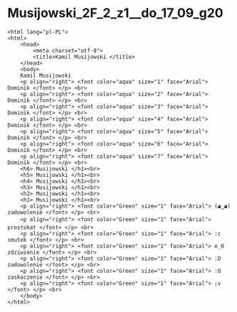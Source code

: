 # Musijowski_2F_2_z1__do_17_09_g20
<!DOCTYPE html>
	<html lang="pl-PL">
	<html>
		<head>
			<meta charset="utf-8">
			<title>Kamil Musijowski </title>
		</head>
		<body>
		Kamil Musijowski
		<p align="right"> <font color="aqua" size="1" face="Arial"> Dominik </font> </p> <br>
		<p align="right"> <font color="aqua" size="2" face="Arial"> Dominik </font> </p> <br>
		<p align="right"> <font color="aqua" size="3" face="Arial"> Dominik </font> </p> <br>
		<p align="right"> <font color="aqua" size="4" face="Arial"> Dominik </font> </p> <br>
		<p align="right"> <font color="aqua" size="5" face="Arial"> Dominik </font> </p> <br>
		<p align="right"> <font color="aqua" size="6" face="Arial"> Dominik </font> </p> <br>
		<p align="right"> <font color="aqua" size="7" face="Arial"> Dominik </font> </p> <br>
		<h6> Musijowski </h1><br>
		<h5> Musijowski </h1><br>
		<h4> Musijowski </h1><br>
		<h3> Musijowski </h1><br>
		<h2> Musijowski </h1><br>
		<h1> Musijowski </h1><br>
		<p align="right"> <font color="Green" size="1" face="Arial"> (◕‿◕) zadowolenie </font> </p> <br>
		<p align="right"> <font color="Green" size="1" face="Arial">  prostokat </font> </p> <br>
		<p align="right"> <font color="Green" size="1" face="Arial"> :c smutek </font> </p> <br>
		<p align="right"> <font color="Green" size="1" face="Arial"> o_O zdziwienie </font> </p> <br>
		<p align="right"> <font color="Green" size="1" face="Arial"> :D zadowolenie </font> </p> <br>
		<p align="right"> <font color="Green" size="1" face="Arial"> :O zaskoczenie </font> </p> <br>
		<p align="right"> <font color="Green" size="1" face="Arial"> ;v  </font> </p> <br>
		</body>
	</html>
